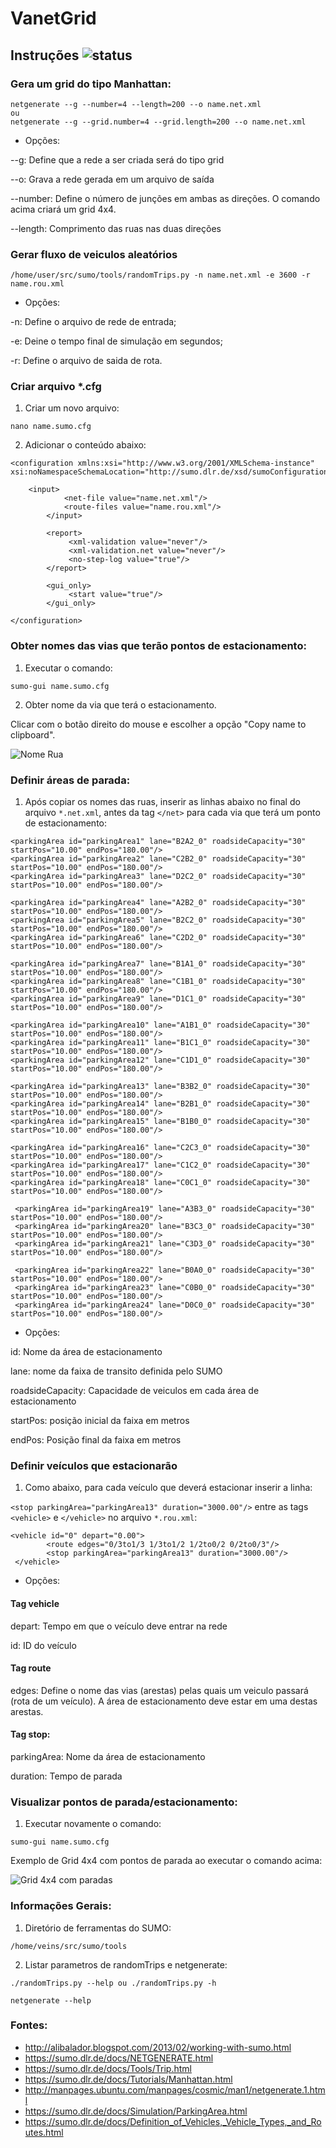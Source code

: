 # VanetGrid

## Instruções ![status](https://img.shields.io/readthedocs/pip.svg)

### Gera um grid do tipo Manhattan:

```
netgenerate --g --number=4 --length=200 --o name.net.xml
ou 
netgenerate --g --grid.number=4 --grid.length=200 --o name.net.xml
```

* Opções:

--g: Define que a rede a ser criada será do tipo grid

--o: Grava a rede gerada em um arquivo de saída

--number: Define o número de junções em ambas as direções. O comando acima criará um grid 4x4.

--length: Comprimento das ruas nas duas direções


### Gerar fluxo de veiculos aleatórios

`/home/user/src/sumo/tools/randomTrips.py -n name.net.xml -e 3600 -r name.rou.xml`

* Opções:

-n: Define o arquivo de rede de entrada;

-e: Deine o tempo final de simulação em segundos;

-r: Define o arquivo de saida de rota.

### Criar arquivo *.cfg

1. Criar um novo arquivo:

`nano name.sumo.cfg`

2. Adicionar o conteúdo abaixo:

```
<configuration xmlns:xsi="http://www.w3.org/2001/XMLSchema-instance" xsi:noNamespaceSchemaLocation="http://sumo.dlr.de/xsd/sumoConfiguration.xsd">
      
	<input>
            <net-file value="name.net.xml"/>
            <route-files value="name.rou.xml"/>
        </input>

        <report>
             <xml-validation value="never"/>
             <xml-validation.net value="never"/>
             <no-step-log value="true"/>
        </report>

        <gui_only>
             <start value="true"/>
        </gui_only>

</configuration>
```

### Obter nomes das vias que terão pontos de estacionamento:

1. Executar o comando:

`sumo-gui name.sumo.cfg`

2. Obter nome da via que terá o estacionamento. 

Clicar com o botão direito do mouse e escolher a opção "Copy name to clipboard".

![Nome Rua](https://github.com/cairoapcampos/VanetGrid/raw/master/streetName.png)


### Definir áreas de parada:

1. Após copiar os nomes das ruas, inserir as linhas abaixo no final do arquivo `*.net.xml`, antes da tag `</net>` para cada via que terá um ponto de estacionamento:

```
<parkingArea id="parkingArea1" lane="B2A2_0" roadsideCapacity="30" startPos="10.00" endPos="180.00"/>
<parkingArea id="parkingArea2" lane="C2B2_0" roadsideCapacity="30" startPos="10.00" endPos="180.00"/>
<parkingArea id="parkingArea3" lane="D2C2_0" roadsideCapacity="30" startPos="10.00" endPos="180.00"/>

<parkingArea id="parkingArea4" lane="A2B2_0" roadsideCapacity="30" startPos="10.00" endPos="180.00"/>
<parkingArea id="parkingArea5" lane="B2C2_0" roadsideCapacity="30" startPos="10.00" endPos="180.00"/>
<parkingArea id="parkingArea6" lane="C2D2_0" roadsideCapacity="30" startPos="10.00" endPos="180.00"/>

<parkingArea id="parkingArea7" lane="B1A1_0" roadsideCapacity="30" startPos="10.00" endPos="180.00"/>
<parkingArea id="parkingArea8" lane="C1B1_0" roadsideCapacity="30" startPos="10.00" endPos="180.00"/>
<parkingArea id="parkingArea9" lane="D1C1_0" roadsideCapacity="30" startPos="10.00" endPos="180.00"/>

<parkingArea id="parkingArea10" lane="A1B1_0" roadsideCapacity="30" startPos="10.00" endPos="180.00"/>
<parkingArea id="parkingArea11" lane="B1C1_0" roadsideCapacity="30" startPos="10.00" endPos="180.00"/>
<parkingArea id="parkingArea12" lane="C1D1_0" roadsideCapacity="30" startPos="10.00" endPos="180.00"/>

<parkingArea id="parkingArea13" lane="B3B2_0" roadsideCapacity="30" startPos="10.00" endPos="180.00"/>
<parkingArea id="parkingArea14" lane="B2B1_0" roadsideCapacity="30" startPos="10.00" endPos="180.00"/>
<parkingArea id="parkingArea15" lane="B1B0_0" roadsideCapacity="30" startPos="10.00" endPos="180.00"/>

<parkingArea id="parkingArea16" lane="C2C3_0" roadsideCapacity="30" startPos="10.00" endPos="180.00"/>
<parkingArea id="parkingArea17" lane="C1C2_0" roadsideCapacity="30" startPos="10.00" endPos="180.00"/>
<parkingArea id="parkingArea18" lane="C0C1_0" roadsideCapacity="30" startPos="10.00" endPos="180.00"/>

 <parkingArea id="parkingArea19" lane="A3B3_0" roadsideCapacity="30" startPos="10.00" endPos="180.00"/>
 <parkingArea id="parkingArea20" lane="B3C3_0" roadsideCapacity="30" startPos="10.00" endPos="180.00"/>
 <parkingArea id="parkingArea21" lane="C3D3_0" roadsideCapacity="30" startPos="10.00" endPos="180.00"/>

 <parkingArea id="parkingArea22" lane="B0A0_0" roadsideCapacity="30" startPos="10.00" endPos="180.00"/>
 <parkingArea id="parkingArea23" lane="C0B0_0" roadsideCapacity="30" startPos="10.00" endPos="180.00"/>
 <parkingArea id="parkingArea24" lane="D0C0_0" roadsideCapacity="30" startPos="10.00" endPos="180.00"/>

```

* Opções:

id: Nome da área de estacionamento

lane: nome da faixa de transito definida pelo SUMO

roadsideCapacity: Capacidade de veiculos em cada área de estacionamento

startPos: posição inicial da faixa em metros

endPos: Posição final da faixa em metros

### Definir veículos que estacionarão

1. Como abaixo, para cada veículo que deverá estacionar inserir a linha:

`<stop parkingArea="parkingArea13" duration="3000.00"/>` entre as tags `<vehicle>` e `</vehicle>` no arquivo `*.rou.xml`:

```
<vehicle id="0" depart="0.00">
        <route edges="0/3to1/3 1/3to1/2 1/2to0/2 0/2to0/3"/>
        <stop parkingArea="parkingArea13" duration="3000.00"/>
 </vehicle>
 ```
 
* Opções:

#### Tag vehicle

depart: Tempo em que o veículo deve entrar na rede

id: ID do veículo

#### Tag route

edges: Define o nome das vias (arestas) pelas quais um veiculo passará (rota de um veículo). A área de estacionamento deve estar em uma destas arestas.

#### Tag stop:

parkingArea: Nome da área de estacionamento

duration: Tempo de parada

### Visualizar pontos de parada/estacionamento:

1. Executar novamente o comando:

`sumo-gui name.sumo.cfg`

Exemplo de Grid 4x4 com pontos de parada ao executar o comando acima:

![Grid 4x4 com paradas](https://github.com/cairoapcampos/VanetGrid/raw/master/FigGrid4x4.png)

### Informações Gerais:

1. Diretório de ferramentas do SUMO:

`/home/veins/src/sumo/tools`

2. Listar parametros de randomTrips e netgenerate:

`./randomTrips.py --help ou ./randomTrips.py -h`

`netgenerate --help`


### Fontes:

* http://alibalador.blogspot.com/2013/02/working-with-sumo.html
* https://sumo.dlr.de/docs/NETGENERATE.html
* https://sumo.dlr.de/docs/Tools/Trip.html
* https://sumo.dlr.de/docs/Tutorials/Manhattan.html
* http://manpages.ubuntu.com/manpages/cosmic/man1/netgenerate.1.html
* https://sumo.dlr.de/docs/Simulation/ParkingArea.html
* https://sumo.dlr.de/docs/Definition_of_Vehicles,_Vehicle_Types,_and_Routes.html
